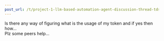 ```yaml
---
post_url: /t/project-1-llm-based-automation-agent-discussion-thread-tds-jan-2025/164277/497
---
```

Is there any way of figuring what is the usage of my token and if yes then how…  
Plz some peers help…